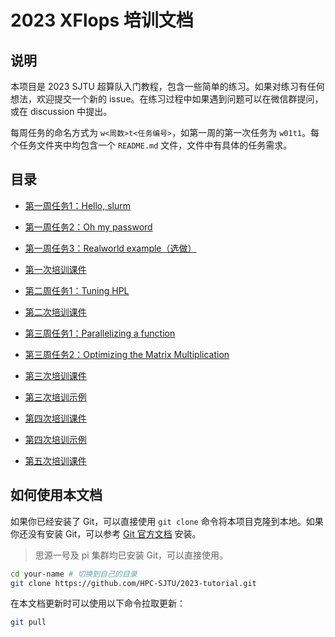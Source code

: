 # 2023 XFlops 培训文档

## 说明

本项目是 2023 SJTU 超算队入门教程，包含一些简单的练习。如果对练习有任何想法，欢迎提交一个新的 issue。在练习过程中如果遇到问题可以在微信群提问，或在 discussion 中提出。

每周任务的命名方式为 `w<周数>t<任务编号>`，如第一周的第一次任务为 `w01t1`。每个任务文件夹中均包含一个 `README.md` 文件，文件中有具体的任务需求。

## 目录

- [第一周任务1：Hello, slurm](./w01t1/)
- [第一周任务2：Oh my password](./w01t2/)
- [第一周任务3：Realworld example（选做）](./w01t3/)

- [第一次培训课件](./slides/00-HPL.pdf)
- [第二周任务1：Tuning HPL](./w02t1)

- [第二次培训课件](./slides/01-parallel_compute.pptx)
- [第三周任务1：Parallelizing a function](./w03t1/)
- [第三周任务2：Optimizing the Matrix Multiplication](./w03t2)
- [第三次培训课件](./slides/02-MPI.pptx)
- [第三次培训示例](./w04example/)
- [第四次培训课件](./slides/03-Compile.pdf)
- [第四次培训示例](./w05example/)
- [第五次培训课件](./slides/04-CUDA.pptx)
## 如何使用本文档

如果你已经安装了 Git，可以直接使用 `git clone` 命令将本项目克隆到本地。如果你还没有安装 Git，可以参考 [Git 官方文档](https://git-scm.com/book/zh/v2/起步-安装-Git) 安装。

> 思源一号及 pi 集群均已安装 Git，可以直接使用。

```bash
cd your-name # 切换到自己的目录
git clone https://github.com/HPC-SJTU/2023-tutorial.git
```

在本文档更新时可以使用以下命令拉取更新：

```bash
git pull
```
